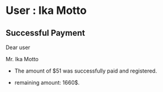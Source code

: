 User : Ika Motto
=============

Successful Payment
---------------------

Dear user

Mr. Ika Motto

* The amount of $51 was successfully paid and registered.
* remaining amount: 1660$.

  
  
  ##
